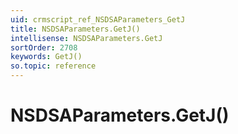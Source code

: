 ```yaml
---
uid: crmscript_ref_NSDSAParameters_GetJ
title: NSDSAParameters.GetJ()
intellisense: NSDSAParameters.GetJ
sortOrder: 2708
keywords: GetJ()
so.topic: reference
---
```


# NSDSAParameters.GetJ()

